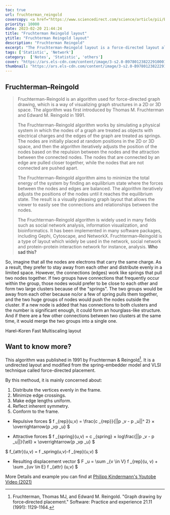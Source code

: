 ```yaml
---
toc: true
url: fruchterman_reingold
covercopy: <a href="https://www.sciencedirect.com/science/article/pii/B9780123822291000114">© Bernie Hogan</a>
priority: 10000
date: 2023-02-20 21:44:24
title: "Fruchterman Reingold layout"
ytitle: "Fruchterman Reingold layout"
description: "Fruchterman Reingold"
excerpt: "The Fruchterman-Reingold layout is a force-directed layout algorithm, which treats edges like springs that move vertices closer or further from each other in an attempt to find an equilibrium that minimizes the 'energy' of the system. <a href='https://www.sciencedirect.com/science/article/pii/B9780123822291000072#c0007'>© Bernie Hogan</a>"
tags: ['Statistic', 'Network']
category:  ['Notes', 'Statistic', 'others']
cover: "https://ars.els-cdn.com/content/image/3-s2.0-B9780123822291000114-f11-05-9780123822291.jpg"
thumbnail: "https://ars.els-cdn.com/content/image/3-s2.0-B9780123822291000114-f11-05-9780123822291.jpg"
---
```



## Fruchterman–Reingold

> Fruchterman-Reingold is an algorithm used for force-directed graph drawing, which is a way of visualizing graph structures in a 2D or 3D space. The algorithm was first introduced by Thomas M. Fruchterman and Edward M. Reingold in 1991.
>
> The Fruchterman-Reingold algorithm works by simulating a physical system in which the nodes of a graph are treated as objects with electrical charges and the edges of the graph are treated as springs. The nodes are initially placed at random positions in the 2D or 3D space, and then the algorithm iteratively adjusts the position of the nodes based on the repulsion between the nodes and the attraction between the connected nodes. The nodes that are connected by an edge are pulled closer together, while the nodes that are not connected are pushed apart.
> 
> The Fruchterman-Reingold algorithm aims to minimize the total energy of the system by finding an equilibrium state where the forces between the nodes and edges are balanced. The algorithm iteratively adjusts the positions of the nodes until it reaches the equilibrium state. The result is a visually pleasing graph layout that allows the viewer to easily see the connections and relationships between the nodes.
> 
> The Fruchterman-Reingold algorithm is widely used in many fields such as social network analysis, information visualization, and bioinformatics. It has been implemented in many software packages, including Gephi, Cytoscape, and NetworkX.
> Fruchterman–Reingold is a type of layout which widely be used in the network, social network and protein-protein interaction network for instance, analysis. 
> <a title='ChatGPT'> Who sad this?</a>


So, imagine that all the nodes are electrons that carry the same charge. As a result, they prefer to stay away from each other and distribute evenly in a limited space. However, the connections (edges) work like springs that pull two nodes together. If two groups have connections that frequently occur within the group, those nodes would prefer to be close to each other and form two large clusters because of the "springs". The two groups would be away from each other because no/or a few of spring pulls them together, and the two huge groups of nodes would push the nodes outside the cluster. If a new node is added that has connections to both clusters and the number is significant enough, it could form an hourglass-like structure. And if there are a few other connections between two clusters at the same time, it would merge the two groups into a single one.

Harel–Koren Fast Multiscaling layout


## Want to know more?

This algorithm was published in 1991 by Fruchterman & Reingold[^1]. It is a undirected layout and modified from the spring-embedder model and VLSI technique called force-directed placement.

By this methoud, it is mainly concerned about:
1. Distribute the vertices evenly in the frame. 
2. Minimize edge crossings. 
3. Make  edge lengths uniform. 
4. Reflect inherent symmetry. 
5. Conform to the  frame. 

[^1]: Fruchterman, Thomas MJ, and Edward M. Reingold. "Graph drawing by force‐directed placement." Software: Practice and experience 21.11 (1991): 1129-1164.


- Repulsive forces
$
f _{rep}(u,v) = \frac{c _{rep}}{||p _v - p _u||^ 2} × \overrightarrow{p _vp _u}
$

- Attractive forces
$
f _{spring}(u,v) = c _{spring} × log\frac{||p _v - p _u||}{\ell} × \overrightarrow{p _vp _u}
$

$
f_{attr}(u,v) = f _spring(u,v)-f _{rep}(u,v)
$

- Resulting displacement vector
$
F _u =  \sum _{v \in V} f _{rep}(u, v) + \sum _{uv \in E} f _{attr} (u,v) 
$

More Details and example you can find at [Philipp Kindermann's Youtobe Video (2021) ](https://www.youtube.com/watch?v=JAe7Oscsp98)

<style>
pre {
  background-color:#38393d;
  color: #5fd381;
}
</style>
